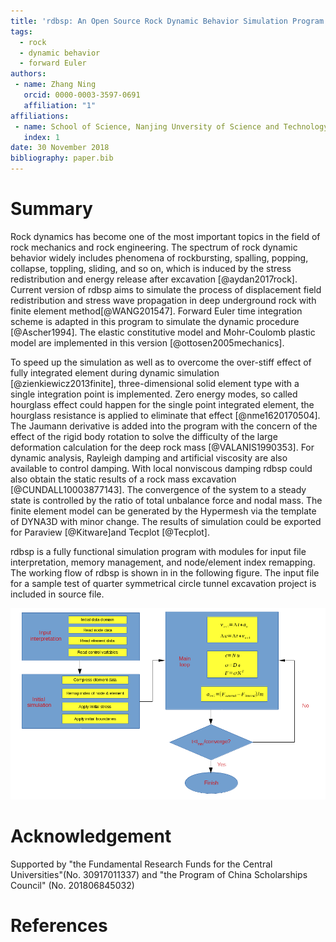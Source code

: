 ```yaml
---
title: 'rdbsp: An Open Source Rock Dynamic Behavior Simulation Program'
tags:
  - rock
  - dynamic behavior
  - forward Euler
authors:
 - name: Zhang Ning
   orcid: 0000-0003-3597-0691
   affiliation: "1"
affiliations:
 - name: School of Science, Nanjing Unversity of Science and Technology
   index: 1
date: 30 November 2018
bibliography: paper.bib
---
```


# Summary

Rock dynamics has become one of the most important topics in the field of rock mechanics and rock engineering. The spectrum of rock dynamic behavior widely includes phenomena of rockbursting, spalling, popping, collapse, toppling, sliding, and so on, which is induced by the stress redistribution and energy release after excavation [@aydan2017rock]. Current version of rdbsp aims to simulate the process of displacement field redistribution and stress wave propagation in deep underground rock with finite element method[@WANG201547]. Forward Euler time integration scheme is adapted in this program to simulate the dynamic procedure [@Ascher1994]. The elastic constitutive model and Mohr-Coulomb plastic model are implemented in this version [@ottosen2005mechanics]. 

To speed up the simulation as well as to overcome the over-stiff effect of fully integrated element during dynamic simulation [@zienkiewicz2013finite], three-dimensional solid element type with a single integration point is implemented. Zero energy modes, so called hourglass effect could happen for the single point integrated element, the hourglass resistance is applied to eliminate that effect [@nme1620170504]. The Jaumann derivative is added into the program with the concern of the effect of the rigid body rotation to solve the difficulty of the large deformation calculation for the deep rock mass [@VALANIS1990353]. For dynamic analysis, Rayleigh damping and artificial viscosity are also available to control damping. With local nonviscous damping rdbsp could also obtain the static results of a rock mass excavation [@CUNDALL10003877143]. The convergence of the system to a steady state is controlled by the ratio of total unbalance force and nodal mass. The finite element model can be generated by the Hypermesh via the template of DYNA3D with minor change. The results of simulation could be exported for Paraview [@Kitware]and Tecplot [@Tecplot].

rdbsp is a fully functional simulation program with modules for input file interpretation, memory management, and node/element index remapping. The working flow of rdbsp is shown in in the following figure. The input file for a sample test of quarter symmetrical circle tunnel excavation project is included in source file.

![Working flow of rdbsp.](figshare_article.png)

# Acknowledgement
Supported by "the Fundamental Research Funds for the Central Universities"(No. 30917011337) and "the Program of China Scholarships Council" (No. 201806845032)

# References

